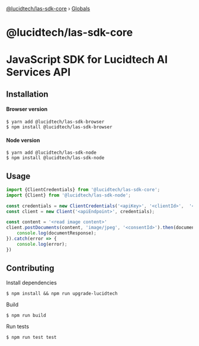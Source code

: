 [@lucidtech/las-sdk-core](README.md) › [Globals](globals.md)

# @lucidtech/las-sdk-core

# JavaScript SDK for Lucidtech AI Services API

## Installation

#### Browser version
```
$ yarn add @lucidtech/las-sdk-browser
$ npm install @lucidtech/las-sdk-browser
```

#### Node version
```
$ yarn add @lucidtech/las-sdk-node
$ npm install @lucidtech/las-sdk-node
```

## Usage

```javascript
import {ClientCredentials} from '@lucidtech/las-sdk-core';
import {Client} from '@lucidtech/las-sdk-node';

const credentials = new ClientCredentials('<apiKey>', '<clientId>',  '<clientSecret>', '<authEndpoint>');
const client = new Client('<apiEndpoint>', credentials);

const content = '<read image content>'
client.postDocuments(content, 'image/jpeg', '<consentId>').then(documentResponse => {
    console.log(documentResponse);
}).catch(error => {
    console.log(error);
})
```

## Contributing

Install dependencies
```
$ npm install && npm run upgrade-lucidtech
```

Build
```
$ npm run build
```

Run tests
```
$ npm run test test
```
